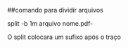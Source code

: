 ##comando para dividir arquivos

split -b 1m arquivo nome.pdf-

O split colocara um sufixo após o traço 
 